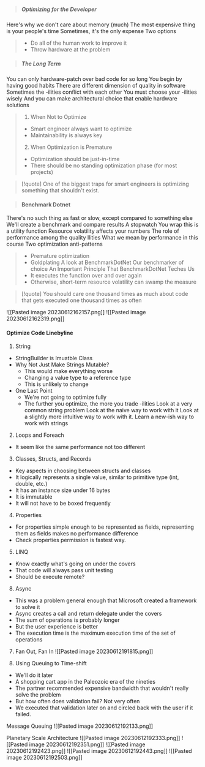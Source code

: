 >##### Optimizing for the Developer
Here's why we don't care about memory (much)
The most expensive thing is your people's time
Sometimes, it's the only expense
Two options
> - Do all of the human work to improve it
> - Throw hardware at the problem

>##### The Long Term
You can only hardware-patch over bad code for so long
You begin by having good habits
There are different dimension of quality in software
Sometimes the -ilities conflict with each other
You must choose your -ilities wisely
And you can make architectural choice that enable hardware solutions
> 1. When Not to Optimize
> - Smart engineer always want to optimize
> - Maintainability is always key
> 2. When Optimization is Premature
> - Optimization should be just-in-time
> - There should be no standing optimization phase (for most projects)

>[!quote]
One of the biggest traps for smart engineers is optimizing something that shouldn't exist.

>#### Benchmark Dotnet
There's no such thing as fast or slow, except compared to something else
We'll create a benchmark and compare results
A stopwatch
You wrap this is a utility function
Resource volatility affects your numbers
The role of performance among the quality Ilities
What we mean by performance in this course
Two optimization anti-patterns
>- Premature optimization
>- Goldplating
A look at BenchmarkDotNet
Our benchmarker of choice
An Important Principle That BenchmarkDotNet Teches Us
>- It executes the function over and over again
>- Otherwise, short-term resource volatility can swamp the measure

>[!quote]
You should care one thousand times as much about code that gets executed one thousand times as often

![[Pasted image 20230612162157.png]]
![[Pasted image 20230612162319.png]]

#### Optimize Code Linebyline
1. String
- StringBuilder is Imuatble Class
- Why Not Just Make Strings Mutable?
	- This would make everything worse
	- Changing a value type to a reference type
	- This is unlikely to change
- One Last Point
	- We're not going to optimize fully
	- The further you optimize, the more you trade -ilities
Look at a very common string problem
Look at the naive way to work with it
Look at a slightly more intuitive way to work with it.
Learn a new-ish way to work with strings

2. Loops and Foreach
- It seem like the same performance not too different
3. Classes, Structs, and Records
- Key aspects in choosing between structs and classes
- It logically represents a single value, similar to primitive type (int, double, etc.)
- It has an instance size under 16 bytes
- It is immutable
- It will not have to be boxed frequently
4. Properties
- For properties simple enough to be represented as fields, representing them as fields makes no performance difference
- Check properties permission is fastest way.
5. LINQ
- Know exactly what's going on under the covers
- That code will always pass unit testing
- Should be execute remote?

8. Async
- This was a problem general enough that Microsoft created a framework to solve it
- Async creates a call and return delegate under the covers
- The sum of operations is probably longer
- But the user experience is better
- The execution time is the maximum execution time of the set of operations

7. Fan Out, Fan In
![[Pasted image 20230612191815.png]]

8. Using Queuing to Time-shift
- We'll do it later
- A shopping cart app in the Paleozoic era of the nineties
- The partner recommended expensive bandwidth that wouldn't really solve the problem
- But how often does validation fail? Not very often
- We executed that validation later on and circled back with the user if it failed.

Message Queuing ![[Pasted image 20230612192133.png]]

Planetary Scale Architecture ![[Pasted image 20230612192333.png]] ![[Pasted image 20230612192351.png]] ![[Pasted image 20230612192423.png]] ![[Pasted image 20230612192443.png]] ![[Pasted image 20230612192503.png]]